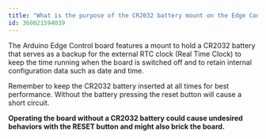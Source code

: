 ```yaml
---
title: "What is the purpose of the CR2032 battery mount on the Edge Control?"
id: 360021594039
---
```


The Arduino Edge Control board features a mount to hold a CR2032 battery that serves as a backup for the external RTC clock (Real Time Clock) to keep the time running when the board is switched off and to retain internal configuration data such as date and time.

Remember to keep the CR2032 battery inserted at all times for best performance. Without the battery pressing the reset button will cause a short circuit.

**Operating the board without a CR2032 battery could cause undesired behaviors with the RESET button and might also brick the board.**
